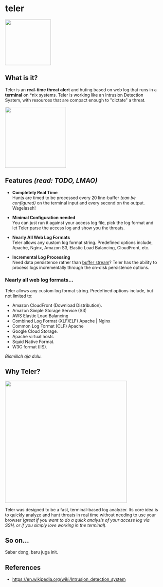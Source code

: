 teler
========

<img src="https://user-images.githubusercontent.com/25837540/88009716-594ec700-cb3d-11ea-9863-0e44c2e9ea7c.jpg" height="150" />

## What is it?

Teler is an **real-time threat alert** and huting based on web log that runs in a **terminal** on &ast;nix systems. Teler is working like an Intrusion Detection System, with resources that are compact enough to "dictate" a threat.

<img src="https://user-images.githubusercontent.com/25837540/88009657-3e7c5280-cb3d-11ea-9b49-e301187ef21f.jpg" height="200" />

## Features _(read: TODO, LMAO)_

* **Completely Real Time**<br>
  Hunts are timed to be processed every 20 line-buffer _(can be configured)_ on the terminal
  input and every second on the output. Wagelaseh!

* **Minimal Configuration needed**<br>
  You can just run it against your access log file, pick the log format and let
  Teler parse the access log and show you the threats.

* **Nearly All Web Log Formats**<br>
  Teler allows any custom log format string. Predefined options include,
  Apache, Nginx, Amazon S3, Elastic Load Balancing, CloudFront, etc.

* **Incremental Log Processing**<br>
  Need data persistence rather than [buffer stream](https://linux.die.net/man/1/stdbuf)?
  Teler has the ability to process logs incrementally through the on-disk persistence options.

### Nearly all web log formats...
Teler allows any custom log format string. Predefined options include, but
not limited to:

* Amazon CloudFront (Download Distribution).
* Amazon Simple Storage Service (S3)
* AWS Elastic Load Balancing
* Combined Log Format (XLF/ELF) Apache | Nginx
* Common Log Format (CLF) Apache
* Google Cloud Storage.
* Apache virtual hosts
* Squid Native Format.
* W3C format (IIS).

_Bismillah aja dulu._

## Why Teler?

<img src="https://user-images.githubusercontent.com/25837540/88010437-1130a400-cb3f-11ea-9089-b6a1e2fb1ae5.jpg" height="400" />

Teler was designed to be a fast, terminal-based log analyzer. Its core idea
is to quickly analyze and hunt threats in real time without
needing to use your browser (_great if you want to do a quick analysis of your
access log via SSH, or if you simply love working in the terminal_).

## So on...
Sabar dong, baru juga init.

## References
- https://en.wikipedia.org/wiki/Intrusion_detection_system
